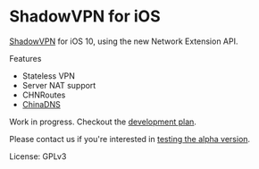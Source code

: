 ShadowVPN for iOS
=================

[ShadowVPN](https://github.com/clowwindy/ShadowVPN) for iOS 10, using the new Network Extension API.

Features
- Stateless VPN
- Server NAT support
- CHNRoutes
- [ChinaDNS](https://github.com/clowwindy/ChinaDNS)

Work in progress. Checkout the [development plan](https://github.com/clowwindy/ShadowVPN-iOS/issues/8).

Please contact us if you're interested in [testing the alpha version](https://github.com/clowwindy/ShadowVPN-iOS/wiki/How-To-Test-Beta-Version).

License: GPLv3

